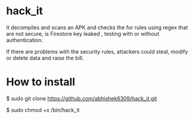 # hack_it

It decompiles and  scans an APK and checks the  for rules using regex that are not secure, is Firestore key leaked , testing with or without authentication.

If there are problems with the security rules, attackers could steal, modify or delete data and raise the bill.

# How to install

$ sudo git clone https://github.com/abhishek6309/hack_it.git

$ sudo chmod +x /bin/hack_it

